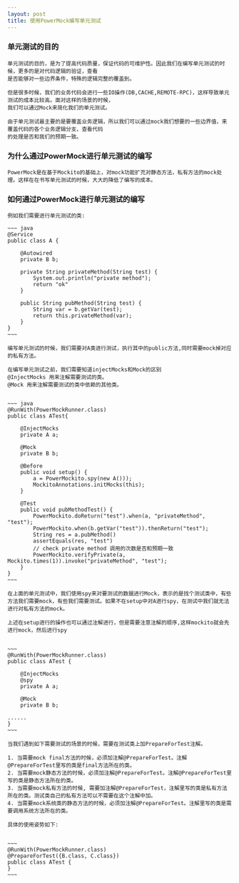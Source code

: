 ```yaml
---
layout: post
title: 使用PowerMock编写单元测试
---
```



### 单元测试的目的

    单元测试的目的，是为了提高代码质量，保证代码的可维护性。因此我们在编写单元测试的时候，更多的是对代码逻辑的验证，查看
    是否能够对一些边界条件，特殊的逻辑完整的覆盖到。

    但是很多时候，我们的业务代码会进行一些IO操作(DB,CACHE,REMOTE-RPC)，这样导致单元测试的成本比较高。面对这样的场景的时候，
    我们可以通过Mock来简化我们的单元测试。

    由于单元测试最主要的是要覆盖业务逻辑，所以我们可以通过mock我们想要的一些边界值，来覆盖代码的各个业务逻辑分支，查看代码
    的处理是否和我们的预期一致。


### 为什么通过PowerMock进行单元测试的编写

    PowerMock是在基于Mockito的基础上，对mock功能扩充对静态方法，私有方法的mock处理。这样在在书写单元测试的时候，大大的降低了编写的成本。

### 如何通过PowerMock进行单元测试的编写

    例如我们需要进行单元测试的类:

    ~~~ java
    @Service
    public class A {

        @Autowired
        private B b;

        private String privateMethod(String test) {
            System.out.println("private method");
            return "ok"
        }

        public String pubMethod(String test) {
            String var = b.getVar(test);
            return this.privateMethod(var);
        }
    }
    ~~~

    编写单元测试的时候，我们需要对A类进行测试，执行其中的public方法,同时需要mock掉对应的私有方法。

    在编写单元测试之前，我们需要知道injectMocks和Mock的区别
    @InjectMocks 用来注解需要测试的类。
    @Mock 用来注解需要测试的类中依赖的其他类。


    ~~~ java
    @RunWith(PowerMockRunner.class)
    public class ATest{

        @InjectMocks
        private A a;

        @Mock
        private B b;

        @Before
        public void setup() {
            a = PowerMockito.spy(new A()));
            MockitoAnnotations.initMocks(this);
        }

        @Test
        public void pubMethodTest() {
            PowerMockito.doReturn("test").when(a, "privateMethod", "test");
            PowerMockito.when(b.getVar("test")).thenReturn("test");
            String res = a.pubMethod()
            assertEquals(res, "test")
            // check private method 调用的次数是否和预期一致
            PowerMockito.verifyPrivate(a, Mockito.times(1)).invoke("privateMethod", "test");
        }
    }
    ~~~

    在上面的单元测试中，我们使用spy来对要测试的数据进行Mock，表示的是找个测试类中，有些方法我们需要mock，有些我们需要测试。如果不在setup中对A进行spy，在测试中我们就无法进行对私有方法的mock。

    上述在setup进行的操作也可以通过注解进行，但是需要注意注解的顺序,这样mockito就会先进行mock，然后进行spy


    ~~~
    @RunWith(PowerMockRunner.class)
    public class ATest {

        @InjectMocks
        @spy
        private A a;

        @Mock
        private B b;

    ......
    }
    ~~~

    当我们遇到如下需要测试的场景的时候，需要在测试类上加PrepareForTest注解。

    1. 当需要mock final方法的时候，必须加注解@PrepareForTest。注解@PrepareForTest里写的类是final方法所在的类。
    2. 当需要mock静态方法的时候，必须加注解@PrepareForTest。注解@PrepareForTest里写的类是静态方法所在的类。
    3. 当需要mock私有方法的时候, 需要加注解@PrepareForTest，注解里写的类是私有方法所在的类。测试类自己的私有方法可以不需要在这个注解中加。
    4. 当需要mock系统类的静态方法的时候，必须加注解@PrepareForTest。注解里写的类是需要调用系统方法所在的类。

    具体的使用姿势如下:


    ~~~
    @RunWith(PowerMockRunner.class)
    @PrepareForTest({B.class, C.class})
    public class ATest {
    }
    ~~~

